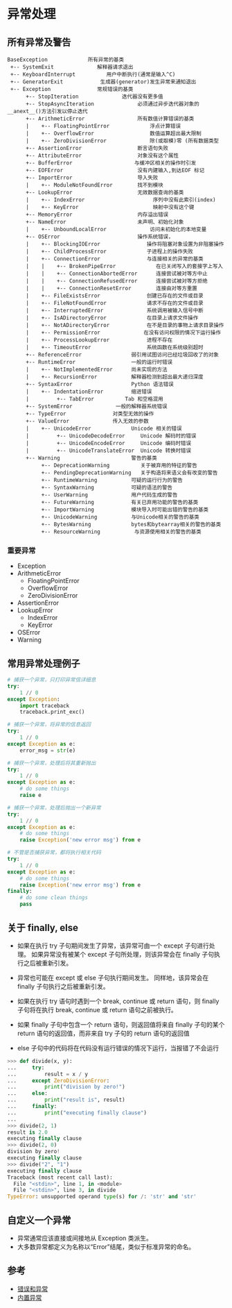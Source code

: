 # 异常处理

## 所有异常及警告

```
BaseException             所有异常的基类
 +-- SystemExit              解释器请求退出
 +-- KeyboardInterrupt          用户中断执行(通常是输入^C)
 +-- GeneratorExit            生成器(generator)发生异常来通知退出
 +-- Exception               常规错误的基类
      +-- StopIteration              迭代器没有更多值
      +-- StopAsyncIteration              必须通过异步迭代器对象的__anext__()方法引发以停止迭代
      +-- ArithmeticError                 所有数值计算错误的基类
      |    +-- FloatingPointError             浮点计算错误
      |    +-- OverflowError                  数值运算超出最大限制
      |    +-- ZeroDivisionError              除(或取模)零 (所有数据类型
      +-- AssertionError                  断言语句失败
      +-- AttributeError                  对象没有这个属性
      +-- BufferError                    与缓冲区相关的操作时引发
      +-- EOFError                        没有内建输入,到达EOF 标记
      +-- ImportError                     导入失败
      |    +-- ModuleNotFoundError        找不到模块
      +-- LookupError                     无效数据查询的基类
      |    +-- IndexError                      序列中没有此索引(index)
      |    +-- KeyError                        映射中没有这个键
      +-- MemoryError                     内存溢出错误
      +-- NameError                       未声明、初始化对象
      |    +-- UnboundLocalError              访问未初始化的本地变量
      +-- OSError                         操作系统错误，
      |    +-- BlockingIOError               操作将阻塞对象设置为非阻塞操作
      |    +-- ChildProcessError             子进程上的操作失败
      |    +-- ConnectionError               与连接相关的异常的基类
      |    |    +-- BrokenPipeError             在已关闭写入的套接字上写入
      |    |    +-- ConnectionAbortedError      连接尝试被对等方中止
      |    |    +-- ConnectionRefusedError      连接尝试被对等方拒绝
      |    |    +-- ConnectionResetError        连接由对等方重置
      |    +-- FileExistsError               创建已存在的文件或目录
      |    +-- FileNotFoundError             请求不存在的文件或目录
      |    +-- InterruptedError              系统调用被输入信号中断
      |    +-- IsADirectoryError             在目录上请求文件操作
      |    +-- NotADirectoryError            在不是目录的事物上请求目录操作
      |    +-- PermissionError              在没有访问权限的情况下运行操作
      |    +-- ProcessLookupError            进程不存在
      |    +-- TimeoutError                  系统函数在系统级别超时
      +-- ReferenceError                弱引用试图访问已经垃圾回收了的对象
      +-- RuntimeError                  一般的运行时错误
      |    +-- NotImplementedError      尚未实现的方法
      |    +-- RecursionError           解释器检测到超出最大递归深度
      +-- SyntaxError                   Python 语法错误
      |    +-- IndentationError         缩进错误
      |         +-- TabError          Tab 和空格混用
      +-- SystemError              一般的解释器系统错误
      +-- TypeError               对类型无效的操作
      +-- ValueError              传入无效的参数
      |    +-- UnicodeError             Unicode 相关的错误
      |         +-- UnicodeDecodeError     Unicode 解码时的错误
      |         +-- UnicodeEncodeError     Unicode 编码时错误
      |         +-- UnicodeTranslateError  Unicode 转换时错误
      +-- Warning                       警告的基类
           +-- DeprecationWarning          关于被弃用的特征的警告
           +-- PendingDeprecationWarning   关于构造将来语义会有改变的警告
           +-- RuntimeWarning           可疑的运行行为的警告
           +-- SyntaxWarning            可疑的语法的警告
           +-- UserWarning              用户代码生成的警告
           +-- FutureWarning            有关已弃用功能的警告的基类
           +-- ImportWarning            模块导入时可能出错的警告的基类
           +-- UnicodeWarning           与Unicode相关的警告的基类
           +-- BytesWarning             bytes和bytearray相关的警告的基类
           +-- ResourceWarning           与资源使用相关的警告的基类
```

### 重要异常

- Exception
- ArithmeticError
  - FloatingPointError
  - OverflowError
  - ZeroDivisionError
- AssertionError
- LookupError
  - IndexError
  - KeyError
- OSError
- Warning

## 常用异常处理例子

```python
# 捕获一个异常，只打印异常信详细息
try:
    1 // 0
except Exception:
    import traceback
    traceback.print_exc()

# 捕获一个异常，将异常的信息返回
try:
    1 // 0
except Exception as e:
    error_msg = str(e)

# 捕获一个异常，处理后将其重新抛出
try:
    1 // 0
except Exception as e:
    # do some things
    raise e

# 捕获一个异常，处理后抛出一个新异常
try:
    1 // 0
except Exception as e:
    # do some things
    raise Exception('new error msg') from e

# 不管是否捕获异常，都将执行相关代码
try:
    1 // 0
except Exception as e:
    # do some things
    raise Exception('new error msg') from e
finally:
    # do some clean things
    pass

```

## 关于 finally, else

- 如果在执行 try 子句期间发生了异常，该异常可由一个 except 子句进行处理。 如果异常没有被某个 except 子句所处理，则该异常会在 finally 子句执行之后被重新引发。

- 异常也可能在 except 或 else 子句执行期间发生。 同样地，该异常会在 finally 子句执行之后被重新引发。

- 如果在执行 try 语句时遇到一个 break, continue 或 return 语句，则 finally 子句将在执行 break, continue 或 return 语句之前被执行。

- 如果 finally 子句中包含一个 return 语句，则返回值将来自 finally 子句的某个 return 语句的返回值，而非来自 try 子句的 return 语句的返回值

- else 子句中的代码将在代码没有运行错误的情况下运行，当报错了不会运行

```python
>>> def divide(x, y):
...     try:
...         result = x / y
...     except ZeroDivisionError:
...         print("division by zero!")
...     else:
...         print("result is", result)
...     finally:
...         print("executing finally clause")
...
>>> divide(2, 1)
result is 2.0
executing finally clause
>>> divide(2, 0)
division by zero!
executing finally clause
>>> divide("2", "1")
executing finally clause
Traceback (most recent call last):
  File "<stdin>", line 1, in <module>
  File "<stdin>", line 3, in divide
TypeError: unsupported operand type(s) for /: 'str' and 'str'
```

## 自定义一个异常

- 异常通常应该直接或间接地从 Exception 类派生。
- 大多数异常都定义为名称以“Error”结尾，类似于标准异常的命名。

## 参考

- [错误和异常](https://docs.python.org/zh-cn/3.9/tutorial/errors.html#tut-userexceptions)
- [内置异常](https://docs.python.org/zh-cn/3.7/library/exceptions.html#base-classes)
